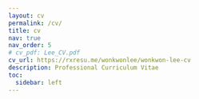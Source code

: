 ```yaml
---
layout: cv
permalink: /cv/
title: cv
nav: true
nav_order: 5
# cv_pdf: Lee_CV.pdf
cv_url: https://rxresu.me/wonkwonlee/wonkwon-lee-cv
description: Professional Curriculum Vitae
toc:
  sidebar: left
---
```

